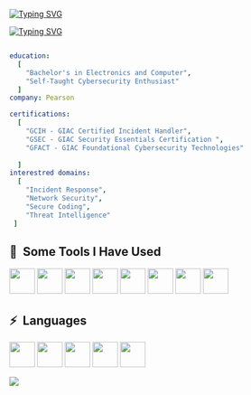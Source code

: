 [![Typing SVG](https://readme-typing-svg.demolab.com?font=Fira+Code&size=30&pause=1000&color=F71B3B&repeat=false&random=false&width=435&lines=Sadhvi+Selvaraj)](https://git.io/typing-svg)

[![Typing SVG](https://readme-typing-svg.demolab.com?font=Fira+Code&pause=1000&color=F71B3B&random=false&width=435&lines=Junior+Security+Analyst)](https://git.io/typing-svg)

```yaml

education:
  [
    "Bachelor's in Electronics and Computer",
    "Self-Taught Cybersecurity Enthusiast"
  ]
company: Pearson

certifications:
  [
    "GCIH - GIAC Certified Incident Handler",
    "GSEC - GIAC Security Essentials Certification ",
    "GFACT - GIAC Foundational Cybersecurity Technologies"
    
  ]
interestred domains:
  [
    "Incident Response",
    "Network Security",
    "Secure Coding",
    "Threat Intelligence"
 ]

```

<h2> 🚀 &nbsp;Some Tools I Have Used </h2>
<p align="left">
<img src="https://cdn.jsdelivr.net/gh/devicons/devicon/icons/jira/jira-original-wordmark.svg" width="45" height="45" />  
<img src="https://cdn.jsdelivr.net/gh/devicons/devicon/icons/bitbucket/bitbucket-original-wordmark.svg" width="45" height="45" />
<img src="https://cdn.jsdelivr.net/gh/devicons/devicon/icons/ubuntu/ubuntu-plain.svg" width="45" height="45" />
<img src="https://cdn.jsdelivr.net/gh/devicons/devicon/icons/amazonwebservices/amazonwebservices-original.svg" width="45" height="45" />
<img src="https://cdn.jsdelivr.net/gh/devicons/devicon/icons/linux/linux-original.svg" width="45" height="45" />
<img src="https://cdn.jsdelivr.net/gh/devicons/devicon/icons/matlab/matlab-original.svg" width="45" height="45" />
<img src="https://cdn.jsdelivr.net/gh/devicons/devicon/icons/anaconda/anaconda-original.svg" width="45" height="45" />   
<img src="https://cdn.jsdelivr.net/gh/devicons/devicon/icons/docker/docker-original-wordmark.svg" width="45" height="45"/>
          
</p>

<h2> ⚡ &nbsp;Languages </h2>
<p align="left">
<img src="https://cdn.jsdelivr.net/gh/devicons/devicon/icons/cplusplus/cplusplus-original.svg"  width="45" height="45"/>
<img src="https://cdn.jsdelivr.net/gh/devicons/devicon/icons/c/c-original.svg" width="45" height="45" />
<img src="https://cdn.jsdelivr.net/gh/devicons/devicon/icons/python/python-original.svg" width="45" height="45"/>
<img src="https://cdn.jsdelivr.net/gh/devicons/devicon/icons/bash/bash-plain.svg" width="45" height="45"/>     
<img src="https://cdn.jsdelivr.net/gh/devicons/devicon/icons/mysql/mysql-original-wordmark.svg" width="45" height="45" />
          
</p>

![](https://komarev.com/ghpvc/?username=sadhvi19&color=dc143c)

<!--
**Sadhvi19/Sadhvi19** is a ✨ _special_ ✨ repository because its `README.md` (this file) appears on your GitHub profile.

Here are some ideas to get you started:

- 🔭 I’m currently working on ...
- 🌱 I’m currently learning ...
- 👯 I’m looking to collaborate on ...
- 🤔 I’m looking for help with ...
- 💬 Ask me about ...
- 📫 How to reach me: ...
- 😄 Pronouns: ...
- ⚡ Fun fact: ...
-->
